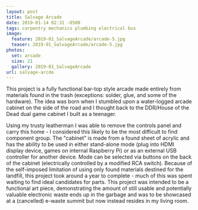 ```yaml
---
layout: post
title: Salvage Arcade
date: 2019-01-14 02:31 -0500
tags: carpentry mechanics plumbing electrical bus
image:
  feature: 2019-01_SalvageArcade/arcade-5.jpg
  teaser: 2019-01_SalvageArcade/arcade-5.jpg
photos:
  set: arcade
  size: 21
  gallery: 2019-01_SalvageArcade
url: salvage-arcde
---
```


This project is a fully functional bar-top style arcade made entirely from materials found in the trash (exceptions: solder, glue, and some of the hardware). The idea was born when I stumbled upon a water-logged arcade cabinet on the side of the road and I thought back to the DDR/House of the Dead dual game cabinet I built as a teenager. 

Using my trusty leatherman I was able to remove the controls panel and carry this home - I considered this likely to be the most difficult to find component group. The "cabinet" is made from a found sheet of acrylic and has the ability to be used in either stand-alone mode (plug into HDMI display device, games on internal Raspberry Pi) or as an external USB controller for another device. Mode can be selected via buttons on the back of the cabinet (electrically controlled by a modified RCA switch). Because of the self-imposed limitation of using only found materials destined for the landfill, this project took around a year to complete - much of this was spent waiting to find ideal candidates for parts. This project was intended to be a functional art piece, demonstrating the amount of still usable and potentially valuable electronic waste ends up in the garbage and was to be showcased at a (cancelled) e-waste summit but now instead resides in my living room.